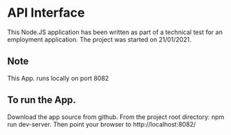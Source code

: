 # API Interface
This Node.JS application has been written as part of a technical test for an employment application.
The project was started on 21/01/2021.

Note
----
This App. runs locally on port 8082


To run the App.
---------------
Download the app source from github.
From the project root directory:  npm run dev-server.
Then point your browser to http://localhost:8082/
